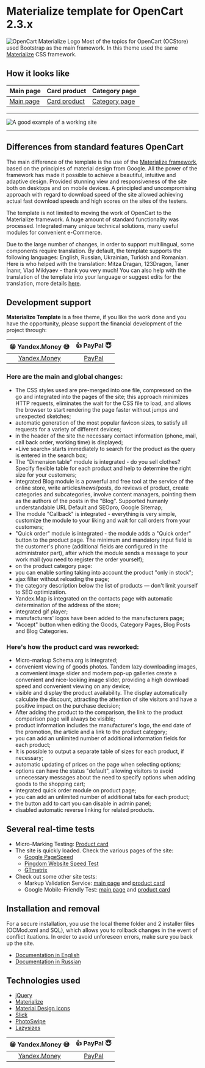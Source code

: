 # Materialize template for OpenCart 2.3.x
![OpenCart Materialize Logo](https://materialize.myefforts.ru/image/OpenCart-Materialize-logo.jpg)
Most of the topics for OpenCart (OCStore) used Bootstrap as the main framework.
In this theme used the same [Materialize](https://github.com/Dogfalo/materialize) CSS framework.
## How it looks like
| **Main page** | **Card product** | **Category page** |
| --- | --- | --- |
| [Main page](https://materialize.myefforts.ru/) | [Card product](https://materialize.myefforts.ru/smartphones/iphone-smart/iphone-7-plus-red-special-edition-256gb)  | [Category page](https://materialize.myefforts.ru/smartphones/) |

***
![A good example of a working site](https://materialize.myefforts.ru/image/opencart-materialize-template-github.gif)
***

## Differences from standard features OpenCart
The main difference of the template is the use of the [Materialize framework](https://github.com/Dogfalo/materialize), based on the principles of material design from Google. All the power of the framework has made it possible to achieve a beautiful, intuitive and adaptive design. Provided stunning view and responsiveness of the site both on desktops and on mobile devices. A principled and uncompromising approach with regard to download speed of the site allowed achieving actual fast download speeds and high scores on the sites of the testers.

The template is not limited to moving the work of OpenCart to the Materialize framework. A huge amount of standard functionality was processed. Integrated many unique technical solutions, many useful modules for convenient e-Commerce.

Due to the large number of changes, in order to support multilingual, some components require translation. By default, the template supports the following languages: English, Russian, Ukrainian, Turkish and Romanian. Here is who helped with the translation: Mitza Dragan, 123Dragon, Taner İnanır, Vlad Miklyaev - thank you very much! You can also help with the translation of the template into your language or suggest edits for the translation, more details [here](https://github.com/trydalcoholic/opencart-materialize/issues/20).

## Development support
**Materialize Template** is a free theme, if you like the work done and you have the opportunity, please support the financial development of the project through:

| 😁 **Yandex.Money** 😅 | 👍 **PayPal** 😇 |
| :---: | :---: |
| [Yandex.Money](https://money.yandex.ru/to/41001413377821) | [PayPal](https://www.paypal.me/trydalcoholic) |

### Here are the main and global changes:
* The CSS styles used are pre-merged into one file, compressed on the go and integrated into the pages of the site; this approach minimizes HTTP requests, eliminates the wait for the CSS file to load, and allows the browser to start rendering the page faster without jumps and unexpected sketches;
* automatic generation of the most popular favicon sizes, to satisfy all requests for a variety of different devices;
* in the header of the site the necessary contact information (phone, mail, call back order, working time) is displayed;
* «Live search» starts immediately to search for the product as the query is entered in the search box;
* The "Dimension table" module is integrated - do you sell clothes? Specify flexible table for each product and help to determine the right size for your customers;
* integrated Blog module is a powerful and free tool at the service of the online store, write articles/news/posts, do reviews of product, create categories and subcategories, involve content managers, pointing them as the authors of the posts in the "Blog". Supported humanly understandable URL Default and SEOpro, Google Sitemap; 
* The module "Callback" is integrated - everything is very simple, customize the module to your liking and wait for call orders from your customers;
* "Quick order" module is integrated - the module adds a "Quick order" button to the product page. The minimum and mandatory input field is the customer's phone (additional fields are configured in the administrator part), after which the module sends a message to your work mail (you need to register the order yourself); 
* on the product category page:
* you can enable sorting taking into account the product "only in stock";
* ajax filter without reloading the page;
* the category description below the list of products — don't limit yourself to SEO optimization.
* Yandex.Map is integrated on the contacts page with automatic determination of the address of the store;
* integrated gif player;
* manufacturers' logos have been added to the manufacturers page;
* "Accept" button when editing the Goods, Category Pages, Blog Posts and Blog Categories.

### Here's how the product card was reworked:
* Micro-markup Schema.org is integrated;
* convenient viewing of goods photos. Tandem lazy downloading images, a convenient image slider and modern pop-up galleries create a convenient and nice-looking image slider, providing a high download speed and convenient viewing on any device;
* visible and display the product availability. The display automatically calculate the discount, attracting the attention of site visitors and have a positive impact on the purchase decision;
* After adding the product to the comparison, the link to the product comparison page will always be visible;
* product information includes the manufacturer's logo, the end date of the promotion, the article and a link to the product category;
* you can add an unlimited number of additional information fields for each product;
* It is possible to output a separate table of sizes for each product, if necessary;
* automatic updating of prices on the page when selecting options;
* options can have the status "default", allowing visitors to avoid unnecessary messages about the need to specify options when adding goods to the shopping cart;
* integrated quick order module on product page;
* you can add an unlimited number of additional tabs for each product;
* the button add to cart you can disable in admin panel;
* disabled automatic reverse linking for related products.

## Several real-time tests
* Micro-Marking Testing: [Product card](https://search.google.com/structured-data/testing-tool/u/0/#url=https%3A%2F%2Fmaterialize.myefforts.ru%2Fsmartphones%2Fiphone-smart%2Fiphone-7-plus-red-special-edition-256gb)
* The site is quickly loaded. Check the various pages of the site:
  - [Google PageSpeed](https://developers.google.com/speed/pagespeed/insights/)
  - [Pingdom Website Speed Test](https://tools.pingdom.com/)
  - [GTmetrix](https://gtmetrix.com/)
* Check out some other site tests:
  - Markup Validation Service: [main page](https://validator.w3.org/nu/?doc=https%3A%2F%2Fmaterialize.myefforts.ru%2F) and [product card](https://validator.w3.org/nu/?doc=https%3A%2F%2Fmaterialize.myefforts.ru%2Fsmartphones%2Fiphone-smart%2Fiphone-7-plus-red-special-edition-256gb)
  - Google Mobile-Friendly Test: [main page](https://search.google.com/search-console/mobile-friendly?id=aWnZIZ8aLvbIVq4R2tpuPQ) and [product card](https://search.google.com/search-console/mobile-friendly?id=zIJ0V8Q2y1WuyUJhOpN91w)

## Installation and removal
For a secure installation, you use the local theme folder and 2 installer files (OCMod.xml and SQL), which allows you to rollback changes in the event of conflict ituations. In order to avoid unforeseen errors, make sure you back up the site.
* [Documentation in English](https://github.com/trydalcoholic/opencart-materialize/blob/master/Documentation_eng.pdf)
* [Documentation in Russian](https://github.com/trydalcoholic/opencart-materialize/blob/master/Documentation_rus.pdf)
## Technologies used
* [jQuery](https://github.com/jquery/jquery)
* [Materialize](https://github.com/Dogfalo/materialize)
* [Material Design Icons](https://github.com/google/material-design-icons)
* [Slick](https://github.com/kenwheeler/slick)
* [PhotoSwipe](https://github.com/dimsemenov/PhotoSwipe)
* [Lazysizes](https://github.com/aFarkas/lazysizes)

| 😁 **Yandex.Money** 😅 | 👍 **PayPal** 😇 |
| :---: | :---: |
| [Yandex.Money](https://money.yandex.ru/to/41001413377821) | [PayPal](https://www.paypal.me/trydalcoholic) |
